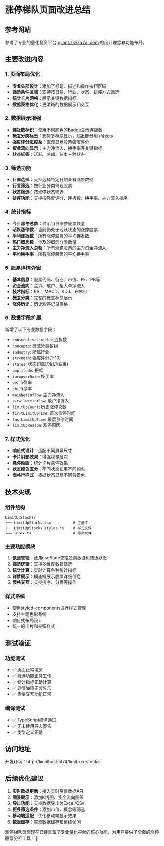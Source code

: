 # 涨停梯队页面改进总结

## 参考网站
参考了专业的量化投资平台 [quant.zizizaizai.com](https://quant.zizizaizai.com/review/uplimit) 的设计理念和功能布局。

## 主要改进内容

### 1. 页面布局优化
- **专业头部设计**：添加了标题、描述和操作按钮区域
- **筛选条件区域**：支持按日期、行业、状态、排序方式筛选
- **统计卡片网格**：展示关键数据指标
- **数据表格优化**：更清晰的数据展示和交互

### 2. 数据展示增强
- **连扳数标识**：使用不同颜色的Badge显示连扳数
- **概念分类标签**：支持多概念显示，超出部分用+号表示
- **强度评分进度条**：直观显示股票强度评分
- **资金流向显示**：主力净流入、换手率等关键指标
- **状态标签**：活跃、冷却、结束三种状态

### 3. 筛选功能
- **日期选择**：支持选择特定日期查看涨停数据
- **行业筛选**：按行业分类筛选股票
- **状态筛选**：按涨停状态筛选
- **排序功能**：支持按强度评分、连扳数、换手率、主力流入排序

### 4. 统计指标
- **今日涨停总数**：显示当日涨停股票数量
- **活跃涨停数**：当前仍处于活跃状态的涨停股票
- **平均连扳数**：所有涨停股票的平均连扳数
- **热门概念数**：涉及的概念分类数量
- **主力净流入总额**：所有涨停股票的主力资金净流入
- **平均换手率**：所有涨停股票的平均换手率

### 5. 股票详情弹窗
- **基本信息**：股票代码、行业、市值、PE、PB等
- **资金流向**：主力、散户、超大单净流入
- **技术指标**：RSI、MACD、KDJ、布林带
- **概念分类**：完整的概念标签展示
- **涨停历史**：历史涨停记录表格

### 6. 数据字段扩展
新增了以下专业数据字段：
- `consecutiveLimitUp`: 连扳数
- `concepts`: 概念分类数组
- `industry`: 所属行业
- `strength`: 强度评分(1-10)
- `status`: 状态(活跃/冷却/结束)
- `amplitude`: 振幅
- `turnoverRate`: 换手率
- `pe`: 市盈率
- `pb`: 市净率
- `mainNetInflow`: 主力净流入
- `retailNetInflow`: 散户净流入
- `limitUpCount`: 历史涨停次数
- `firstLimitUpTime`: 首次涨停时间
- `lastLimitUpTime`: 最后涨停时间
- `limitUpReason`: 涨停原因

### 7. 样式优化
- **响应式设计**：适配不同屏幕尺寸
- **卡片阴影效果**：增强视觉层次
- **悬停动画**：统计卡片悬停效果
- **状态颜色区分**：不同状态使用不同颜色
- **表格行样式**：根据状态显示不同背景色

## 技术实现

### 组件结构
```
LimitUpStocks/
├── LimitUpStocks.tsx          # 主组件
├── LimitUpStocks.styles.ts    # 样式文件
└── index.ts                   # 导出文件
```

### 主要功能模块
1. **数据管理**：使用useState管理股票数据和筛选状态
2. **筛选逻辑**：支持多维度数据筛选
3. **统计计算**：实时计算各种统计指标
4. **详情展示**：模态框展示股票详细信息
5. **表格交互**：支持排序、分页等操作

### 样式系统
- 使用styled-components进行样式管理
- 支持主题色彩系统
- 响应式布局设计
- 统一的卡片和按钮样式

## 测试验证

### 功能测试
- ✅ 页面正常渲染
- ✅ 筛选功能正常工作
- ✅ 统计指标正确计算
- ✅ 详情弹窗正常显示
- ✅ 表格交互功能正常

### 编译测试
- ✅ TypeScript编译通过
- ✅ 无未使用导入警告
- ✅ 类型定义正确

## 访问地址
开发环境：http://localhost:5174/limit-up-stocks

## 后续优化建议

1. **实时数据更新**：接入实时股票数据API
2. **图表展示**：添加K线图、资金流向图等
3. **导出功能**：支持数据导出为Excel/CSV
4. **更多筛选条件**：添加市值、概念等筛选
5. **移动端适配**：优化移动端显示效果
6. **数据缓存**：实现数据缓存和离线访问

涨停梯队页面现在已经具备了专业量化平台的核心功能，为用户提供了全面的涨停股票分析工具！🎯
